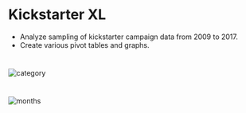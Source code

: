 # Kickstarter XL
- Analyze sampling of kickstarter campaign data from 2009 to 2017.
- Create various pivot tables and graphs.
#
![category](https://github.com/dougbhigh/KickstarterXL/blob/master/images/category.png)
#
![months](https://github.com/dougbhigh/KickstarterXL/blob/master/images/months.png)
